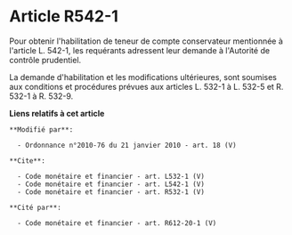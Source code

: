 # Article R542-1

Pour obtenir l'habilitation de teneur de compte conservateur mentionnée à l'article L. 542-1, les requérants adressent leur
demande à l'Autorité de contrôle prudentiel. 

La demande d'habilitation et les modifications ultérieures, sont soumises aux conditions et procédures prévues aux articles
L. 532-1 à L. 532-5 et R. 532-1 à R. 532-9.

**Liens relatifs à cet article**

	**Modifié par**:

	  - Ordonnance n°2010-76 du 21 janvier 2010 - art. 18 (V)

	**Cite**:

	  - Code monétaire et financier - art. L532-1 (V)
	  - Code monétaire et financier - art. L542-1 (V)
	  - Code monétaire et financier - art. R532-1 (V)

	**Cité par**:

	  - Code monétaire et financier - art. R612-20-1 (V)
